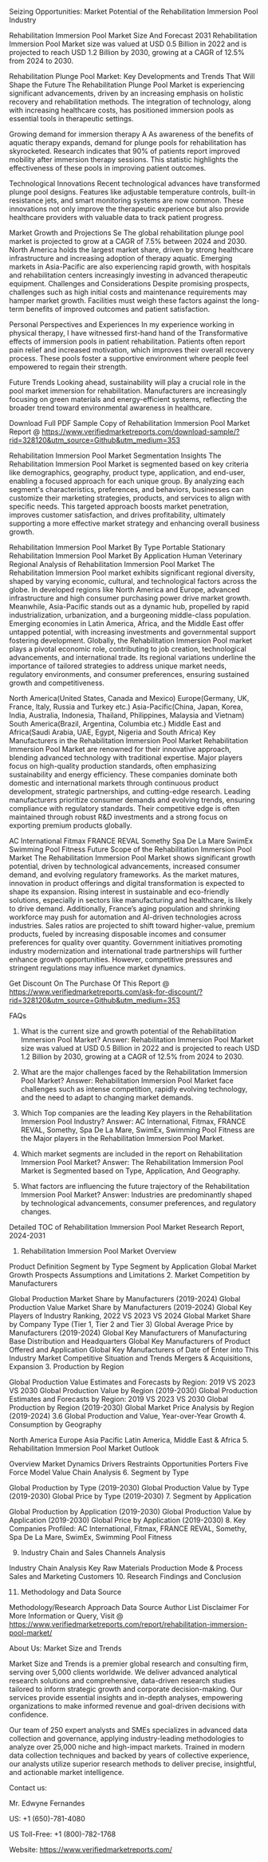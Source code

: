 Seizing Opportunities: Market Potential of the Rehabilitation Immersion Pool Industry


Rehabilitation Immersion Pool Market Size And Forecast 2031
Rehabilitation Immersion Pool Market size was valued at USD 0.5 Billion in 2022 and is projected to reach USD 1.2 Billion by 2030, growing at a CAGR of 12.5% from 2024 to 2030.

Rehabilitation Plunge Pool Market: Key Developments and Trends That Will Shape the Future
The Rehabilitation Plunge Pool Market is experiencing significant advancements, driven by an increasing emphasis on holistic recovery and rehabilitation methods. The integration of technology, along with increasing healthcare costs, has positioned immersion pools as essential tools in therapeutic settings.

Growing demand for immersion therapy
A As awareness of the benefits of aquatic therapy expands, demand for plunge pools for rehabilitation has skyrocketed. Research indicates that 90% of patients report improved mobility after immersion therapy sessions. This statistic highlights the effectiveness of these pools in improving patient outcomes.

Technological Innovations
Recent technological advances have transformed plunge pool designs. Features like adjustable temperature controls, built-in resistance jets, and smart monitoring systems are now common. These innovations not only improve the therapeutic experience but also provide healthcare providers with valuable data to track patient progress.

Market Growth and Projections
Se The global rehabilitation plunge pool market is projected to grow at a CAGR of 7.5% between 2024 and 2030.
North America holds the largest market share, driven by strong healthcare infrastructure and increasing adoption of therapy aquatic.
Emerging markets in Asia-Pacific are also experiencing rapid growth, with hospitals and rehabilitation centers increasingly investing in advanced therapeutic equipment.
Challenges and Considerations
Despite promising prospects, challenges such as high initial costs and maintenance requirements may hamper market growth. Facilities must weigh these factors against the long-term benefits of improved outcomes and patient satisfaction.

Personal Perspectives and Experiences
In my experience working in physical therapy, I have witnessed first-hand hand of the Transformative effects of immersion pools in patient rehabilitation. Patients often report pain relief and increased motivation, which improves their overall recovery process. These pools foster a supportive environment where people feel empowered to regain their strength.

Future Trends
Looking ahead, sustainability will play a crucial role in the pool market immersion for rehabilitation. Manufacturers are increasingly focusing on green materials and energy-efficient systems, reflecting the broader trend toward environmental awareness in healthcare.

Download Full PDF Sample Copy of Rehabilitation Immersion Pool Market Report @ https://www.verifiedmarketreports.com/download-sample/?rid=328120&utm_source=Github&utm_medium=353

Rehabilitation Immersion Pool Market Segmentation Insights
The Rehabilitation Immersion Pool Market is segmented based on key criteria like demographics, geography, product type, application, and end-user, enabling a focused approach for each unique group. By analyzing each segment's characteristics, preferences, and behaviors, businesses can customize their marketing strategies, products, and services to align with specific needs. This targeted approach boosts market penetration, improves customer satisfaction, and drives profitability, ultimately supporting a more effective market strategy and enhancing overall business growth.

Rehabilitation Immersion Pool Market By Type
Portable
Stationary
Rehabilitation Immersion Pool Market By Application
Human
Veterinary
Regional Analysis of Rehabilitation Immersion Pool Market
The Rehabilitation Immersion Pool market exhibits significant regional diversity, shaped by varying economic, cultural, and technological factors across the globe. In developed regions like North America and Europe, advanced infrastructure and high consumer purchasing power drive market growth. Meanwhile, Asia-Pacific stands out as a dynamic hub, propelled by rapid industrialization, urbanization, and a burgeoning middle-class population. Emerging economies in Latin America, Africa, and the Middle East offer untapped potential, with increasing investments and governmental support fostering development. Globally, the Rehabilitation Immersion Pool market plays a pivotal economic role, contributing to job creation, technological advancements, and international trade. Its regional variations underline the importance of tailored strategies to address unique market needs, regulatory environments, and consumer preferences, ensuring sustained growth and competitiveness.

North America(United States, Canada and Mexico)
Europe(Germany, UK, France, Italy, Russia and Turkey etc.)
Asia-Pacific(China, Japan, Korea, India, Australia, Indonesia, Thailand, Philippines, Malaysia and Vietnam)
South America(Brazil, Argentina, Columbia etc.)
Middle East and Africa(Saudi Arabia, UAE, Egypt, Nigeria and South Africa)
Key Manufacturers in the Rehabilitation Immersion Pool Market
Rehabilitation Immersion Pool Market are renowned for their innovative approach, blending advanced technology with traditional expertise. Major players focus on high-quality production standards, often emphasizing sustainability and energy efficiency. These companies dominate both domestic and international markets through continuous product development, strategic partnerships, and cutting-edge research. Leading manufacturers prioritize consumer demands and evolving trends, ensuring compliance with regulatory standards. Their competitive edge is often maintained through robust R&D investments and a strong focus on exporting premium products globally.

AC International
Fitmax
FRANCE REVAL
Somethy
Spa De La Mare
SwimEx
Swimming Pool Fitness
Future Scope of the Rehabilitation Immersion Pool Market
The Rehabilitation Immersion Pool Market shows significant growth potential, driven by technological advancements, increased consumer demand, and evolving regulatory frameworks. As the market matures, innovation in product offerings and digital transformation is expected to shape its expansion. Rising interest in sustainable and eco-friendly solutions, especially in sectors like manufacturing and healthcare, is likely to drive demand. Additionally, France’s aging population and shrinking workforce may push for automation and AI-driven technologies across industries. Sales ratios are projected to shift toward higher-value, premium products, fueled by increasing disposable incomes and consumer preferences for quality over quantity. Government initiatives promoting industry modernization and international trade partnerships will further enhance growth opportunities. However, competitive pressures and stringent regulations may influence market dynamics.

Get Discount On The Purchase Of This Report @ https://www.verifiedmarketreports.com/ask-for-discount/?rid=328120&utm_source=Github&utm_medium=353

FAQs
1. What is the current size and growth potential of the Rehabilitation Immersion Pool Market?
Answer: Rehabilitation Immersion Pool Market size was valued at USD 0.5 Billion in 2022 and is projected to reach USD 1.2 Billion by 2030, growing at a CAGR of 12.5% from 2024 to 2030.

2. What are the major challenges faced by the Rehabilitation Immersion Pool Market?
Answer: Rehabilitation Immersion Pool Market face challenges such as intense competition, rapidly evolving technology, and the need to adapt to changing market demands.

3. Which Top companies are the leading Key players in the Rehabilitation Immersion Pool Industry?
Answer: AC International, Fitmax, FRANCE REVAL, Somethy, Spa De La Mare, SwimEx, Swimming Pool Fitness are the Major players in the Rehabilitation Immersion Pool Market.

4. Which market segments are included in the report on Rehabilitation Immersion Pool Market?
Answer: The Rehabilitation Immersion Pool Market is Segmented based on Type, Application, And Geography.

5. What factors are influencing the future trajectory of the Rehabilitation Immersion Pool Market?
Answer: Industries are predominantly shaped by technological advancements, consumer preferences, and regulatory changes.

Detailed TOC of Rehabilitation Immersion Pool Market Research Report, 2024-2031
1. Rehabilitation Immersion Pool Market Overview

Product Definition
Segment by Type
Segment by Application
Global Market Growth Prospects
Assumptions and Limitations
2. Market Competition by Manufacturers

Global Production Market Share by Manufacturers (2019-2024)
Global Production Value Market Share by Manufacturers (2019-2024)
Global Key Players of Industry Ranking, 2022 VS 2023 VS 2024
Global Market Share by Company Type (Tier 1, Tier 2 and Tier 3)
Global Average Price by Manufacturers (2019-2024)
Global Key Manufacturers of Manufacturing Base Distribution and Headquarters
Global Key Manufacturers of Product Offered and Application
Global Key Manufacturers of Date of Enter into This Industry
Market Competitive Situation and Trends
Mergers & Acquisitions, Expansion
3. Production by Region

Global Production Value Estimates and Forecasts by Region: 2019 VS 2023 VS 2030
Global Production Value by Region (2019-2030)
Global Production Estimates and Forecasts by Region: 2019 VS 2023 VS 2030
Global Production by Region (2019-2030)
Global Market Price Analysis by Region (2019-2024) 3.6 Global Production and Value, Year-over-Year Growth
4. Consumption by Geography

North America
Europe
Asia Pacific
Latin America, Middle East & Africa
5. Rehabilitation Immersion Pool Market Outlook

Overview
Market Dynamics
Drivers
Restraints
Opportunities
Porters Five Force Model
Value Chain Analysis 
6. Segment by Type

Global Production by Type (2019-2030)
Global Production Value by Type (2019-2030)
Global Price by Type (2019-2030)
7. Segment by Application

Global Production by Application (2019-2030)
Global Production Value by Application (2019-2030)
Global Price by Application (2019-2030)
8. Key Companies Profiled: AC International, Fitmax, FRANCE REVAL, Somethy, Spa De La Mare, SwimEx, Swimming Pool Fitness

9. Industry Chain and Sales Channels Analysis

Industry Chain Analysis
Key Raw Materials
Production Mode & Process
Sales and Marketing
Customers
10. Research Findings and Conclusion

11. Methodology and Data Source

Methodology/Research Approach
Data Source
Author List
Disclaimer
For More Information or Query, Visit @ https://www.verifiedmarketreports.com/report/rehabilitation-immersion-pool-market/

About Us: Market Size and Trends

Market Size and Trends is a premier global research and consulting firm, serving over 5,000 clients worldwide. We deliver advanced analytical research solutions and comprehensive, data-driven research studies tailored to inform strategic growth and corporate decision-making. Our services provide essential insights and in-depth analyses, empowering organizations to make informed revenue and goal-driven decisions with confidence.

Our team of 250 expert analysts and SMEs specializes in advanced data collection and governance, applying industry-leading methodologies to analyze over 25,000 niche and high-impact markets. Trained in modern data collection techniques and backed by years of collective experience, our analysts utilize superior research methods to deliver precise, insightful, and actionable market intelligence.

Contact us:

Mr. Edwyne Fernandes

US: +1 (650)-781-4080

US Toll-Free: +1 (800)-782-1768

Website: https://www.verifiedmarketreports.com/
